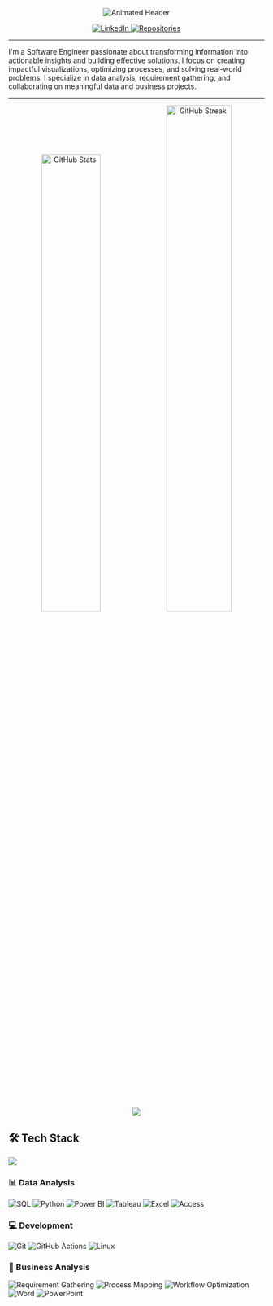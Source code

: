 <p align="center">
  <img src="https://readme-typing-svg.demolab.com?font=Fira+Code&size=20&duration=2800&pause=1000&color=4ECDC4&center=true&vCenter=true&width=800&lines=Hi+I+am+Swathi+Valluri;Data+Analyst+%7C+Open+Source+Contributor" alt="Animated Header" />
</p>

<p align="center">
  <a href="https://www.linkedin.com/in/swathi-valluri">
    <img src="https://img.shields.io/badge/LinkedIn-0A66C2?style=for-the-badge&logo=linkedin&logoColor=white" alt="LinkedIn">
  </a>
  <a href="https://github.com/swathi-valluri?tab=repositories">
    <img src="https://img.shields.io/badge/dynamic/json?url=https%3A%2F%2Fapi.github.com%2Fusers%2Fswathi-valluri&query=%24.public_repos&label=Repositories&color=brightgreen&logo=github&style=for-the-badge" alt="Repositories">
  </a>
</p>

---

I'm a Software Engineer passionate about transforming information into actionable insights and building effective solutions. I focus on creating impactful visualizations, optimizing processes, and solving real-world problems. I specialize in data analysis, requirement gathering, and collaborating on meaningful data and business projects.

---

<div align="center">
  <img src="https://github-readme-stats.vercel.app/api?username=swathi-valluri&show_icons=true&theme=dark" alt="GitHub Stats" width="48%">
  <img src="https://github-readme-streak-stats.herokuapp.com/?user=swathi-valluri&theme=dark" alt="GitHub Streak" width="50.5%">
  <img src = "https://github-readme-activity-graph.vercel.app/graph?username=swathi-valluri&theme=merko"/>
</div>

## 🛠️ Tech Stack

![](https://github-readme-stats.vercel.app/api/top-langs/?username=swathi-valluri&theme=dark&hide_border=false&include_all_commits=false&count_private=true&layout=compact)


### 📊 Data Analysis

![SQL](https://img.shields.io/badge/SQL-blue?style=flat&logo=postgresql&logoColor=white)
![Python](https://img.shields.io/badge/Python-3776AB?style=flat&logo=python&logoColor=white)
![Power BI](https://img.shields.io/badge/Power%20BI-F2C811?style=flat&logo=powerbi&logoColor=black)
![Tableau](https://img.shields.io/badge/Tableau-E97627?style=flat&logo=tableau&logoColor=white)
![Excel](https://img.shields.io/badge/Excel-217346?style=flat&logo=microsoft-excel&logoColor=white)
![Access](https://img.shields.io/badge/Access-A43737?style=flat&logo=microsoft-access&logoColor=white)

### 💻 Development 

![Git](https://img.shields.io/badge/Git-F05032?style=flat&logo=git&logoColor=white)
![GitHub Actions](https://img.shields.io/badge/GitHub_Actions-2088FF?style=flat&logo=githubactions&logoColor=white)
![Linux](https://img.shields.io/badge/Linux-FCC624?style=flat&logo=linux&logoColor=black)

### 💼 Business Analysis

![Requirement Gathering](https://img.shields.io/badge/Requirement%20Gathering-blue)
![Process Mapping](https://img.shields.io/badge/Process%20Mapping-blue)
![Workflow Optimization](https://img.shields.io/badge/Workflow%20Optimization-blue)
![Word](https://img.shields.io/badge/Word-2B579A?style=flat&logo=microsoft-word&logoColor=white)
![PowerPoint](https://img.shields.io/badge/PowerPoint-B7472A?style=flat&logo=microsoft-powerpoint&logoColor=white)
